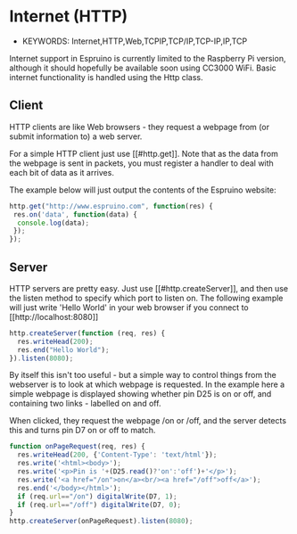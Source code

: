 <!--- Copyright (c) 2013 Gordon Williams, Pur3 Ltd. See the file LICENSE for copying permission. -->
Internet (HTTP)
===============

* KEYWORDS: Internet,HTTP,Web,TCPIP,TCP/IP,TCP-IP,IP,TCP

Internet support in Espruino is currently limited to the Raspberry Pi version, although it should hopefully be available soon using CC3000 WiFi. Basic internet functionality is handled using the Http class.

Client
------

HTTP clients are like Web browsers - they request a webpage from (or submit information to) a web server.

For a simple HTTP client just use [[#http.get]]. Note that as the data from the webpage is sent in packets, you must register a handler to deal with each bit of data as it arrives.

The example below will just output the contents of the Espruino website:

```JavaScript
http.get("http://www.espruino.com", function(res) {
 res.on('data', function(data) {
  console.log(data);
 });
});
```

Server
------

HTTP servers are pretty easy. Just use [[#http.createServer]], and then use the listen method to specify which port to listen on. The following example will just write 'Hello World' in your web browser if you connect to [[http://localhost:8080]]

```JavaScript
http.createServer(function (req, res) {
  res.writeHead(200);
  res.end("Hello World"); 
}).listen(8080);
```

By itself this isn't too useful - but a simple way to control things from the webserver is to look at which webpage is requested. In the example here a simple webpage is displayed showing whether pin D25 is on or off, and containing two links - labelled on and off.

When clicked, they request the webpage /on or /off, and the server detects this and turns pin D7 on or off to match.

```JavaScript
function onPageRequest(req, res) {
  res.writeHead(200, {'Content-Type': 'text/html'});
  res.write('<html><body>');
  res.write('<p>Pin is '+(D25.read()?'on':'off')+'</p>');
  res.write('<a href="/on">on</a><br/><a href="/off">off</a>');
  res.end('</body></html>');
  if (req.url=="/on") digitalWrite(D7, 1);
  if (req.url=="/off") digitalWrite(D7, 0);
}
http.createServer(onPageRequest).listen(8080);
```
